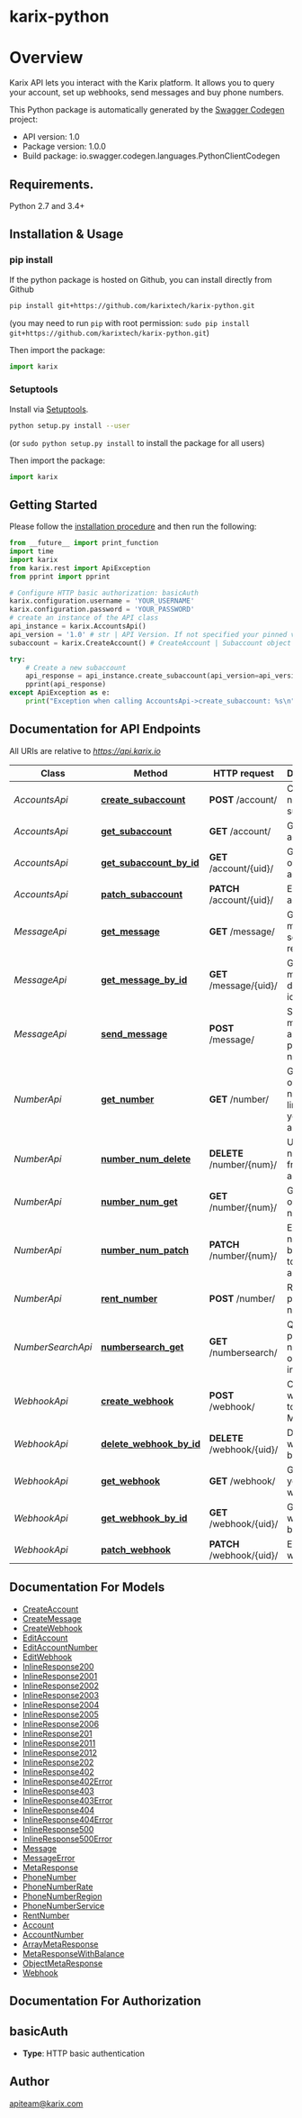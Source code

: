 # karix-python
# Overview
Karix API lets you interact with the Karix platform. It allows you to query your account, set up webhooks, send messages and buy phone numbers.

This Python package is automatically generated by the [Swagger Codegen](https://github.com/swagger-api/swagger-codegen) project:

- API version: 1.0
- Package version: 1.0.0
- Build package: io.swagger.codegen.languages.PythonClientCodegen

## Requirements.

Python 2.7 and 3.4+

## Installation & Usage
### pip install

If the python package is hosted on Github, you can install directly from Github

```sh
pip install git+https://github.com/karixtech/karix-python.git
```
(you may need to run `pip` with root permission: `sudo pip install git+https://github.com/karixtech/karix-python.git`)

Then import the package:
```python
import karix 
```

### Setuptools

Install via [Setuptools](http://pypi.python.org/pypi/setuptools).

```sh
python setup.py install --user
```
(or `sudo python setup.py install` to install the package for all users)

Then import the package:
```python
import karix
```

## Getting Started

Please follow the [installation procedure](#installation--usage) and then run the following:

```python
from __future__ import print_function
import time
import karix
from karix.rest import ApiException
from pprint import pprint

# Configure HTTP basic authorization: basicAuth
karix.configuration.username = 'YOUR_USERNAME'
karix.configuration.password = 'YOUR_PASSWORD'
# create an instance of the API class
api_instance = karix.AccountsApi()
api_version = '1.0' # str | API Version. If not specified your pinned verison is used. (optional) (default to 1.0)
subaccount = karix.CreateAccount() # CreateAccount | Subaccount object (optional)

try:
    # Create a new subaccount
    api_response = api_instance.create_subaccount(api_version=api_version, subaccount=subaccount)
    pprint(api_response)
except ApiException as e:
    print("Exception when calling AccountsApi->create_subaccount: %s\n" % e)

```

## Documentation for API Endpoints

All URIs are relative to *https://api.karix.io*

Class | Method | HTTP request | Description
------------ | ------------- | ------------- | -------------
*AccountsApi* | [**create_subaccount**](docs/AccountsApi.md#create_subaccount) | **POST** /account/ | Create a new subaccount
*AccountsApi* | [**get_subaccount**](docs/AccountsApi.md#get_subaccount) | **GET** /account/ | Get a list of accounts
*AccountsApi* | [**get_subaccount_by_id**](docs/AccountsApi.md#get_subaccount_by_id) | **GET** /account/{uid}/ | Get details of an account
*AccountsApi* | [**patch_subaccount**](docs/AccountsApi.md#patch_subaccount) | **PATCH** /account/{uid}/ | Edit an account
*MessageApi* | [**get_message**](docs/MessageApi.md#get_message) | **GET** /message/ | Get list of messages sent or received
*MessageApi* | [**get_message_by_id**](docs/MessageApi.md#get_message_by_id) | **GET** /message/{uid}/ | Get message details by id.
*MessageApi* | [**send_message**](docs/MessageApi.md#send_message) | **POST** /message/ | Send a message to a list of phone numbers
*NumberApi* | [**get_number**](docs/NumberApi.md#get_number) | **GET** /number/ | Get details of all phone numbers linked to your account.
*NumberApi* | [**number_num_delete**](docs/NumberApi.md#number_num_delete) | **DELETE** /number/{num}/ | Unrent number from your account
*NumberApi* | [**number_num_get**](docs/NumberApi.md#number_num_get) | **GET** /number/{num}/ | Get details of a number
*NumberApi* | [**number_num_patch**](docs/NumberApi.md#number_num_patch) | **PATCH** /number/{num}/ | Edit phone number belonging to your account
*NumberApi* | [**rent_number**](docs/NumberApi.md#rent_number) | **POST** /number/ | Rent a phone number
*NumberSearchApi* | [**numbersearch_get**](docs/NumberSearchApi.md#numbersearch_get) | **GET** /numbersearch/ | Query for phone numbers in our inventory.
*WebhookApi* | [**create_webhook**](docs/WebhookApi.md#create_webhook) | **POST** /webhook/ | Create webhooks to receive Message
*WebhookApi* | [**delete_webhook_by_id**](docs/WebhookApi.md#delete_webhook_by_id) | **DELETE** /webhook/{uid}/ | Delete a webhook by ID
*WebhookApi* | [**get_webhook**](docs/WebhookApi.md#get_webhook) | **GET** /webhook/ | Get a list of your webhooks
*WebhookApi* | [**get_webhook_by_id**](docs/WebhookApi.md#get_webhook_by_id) | **GET** /webhook/{uid}/ | Get a webhook by ID
*WebhookApi* | [**patch_webhook**](docs/WebhookApi.md#patch_webhook) | **PATCH** /webhook/{uid}/ | Edit a webhook


## Documentation For Models

 - [CreateAccount](docs/CreateAccount.md)
 - [CreateMessage](docs/CreateMessage.md)
 - [CreateWebhook](docs/CreateWebhook.md)
 - [EditAccount](docs/EditAccount.md)
 - [EditAccountNumber](docs/EditAccountNumber.md)
 - [EditWebhook](docs/EditWebhook.md)
 - [InlineResponse200](docs/InlineResponse200.md)
 - [InlineResponse2001](docs/InlineResponse2001.md)
 - [InlineResponse2002](docs/InlineResponse2002.md)
 - [InlineResponse2003](docs/InlineResponse2003.md)
 - [InlineResponse2004](docs/InlineResponse2004.md)
 - [InlineResponse2005](docs/InlineResponse2005.md)
 - [InlineResponse2006](docs/InlineResponse2006.md)
 - [InlineResponse201](docs/InlineResponse201.md)
 - [InlineResponse2011](docs/InlineResponse2011.md)
 - [InlineResponse2012](docs/InlineResponse2012.md)
 - [InlineResponse202](docs/InlineResponse202.md)
 - [InlineResponse402](docs/InlineResponse402.md)
 - [InlineResponse402Error](docs/InlineResponse402Error.md)
 - [InlineResponse403](docs/InlineResponse403.md)
 - [InlineResponse403Error](docs/InlineResponse403Error.md)
 - [InlineResponse404](docs/InlineResponse404.md)
 - [InlineResponse404Error](docs/InlineResponse404Error.md)
 - [InlineResponse500](docs/InlineResponse500.md)
 - [InlineResponse500Error](docs/InlineResponse500Error.md)
 - [Message](docs/Message.md)
 - [MessageError](docs/MessageError.md)
 - [MetaResponse](docs/MetaResponse.md)
 - [PhoneNumber](docs/PhoneNumber.md)
 - [PhoneNumberRate](docs/PhoneNumberRate.md)
 - [PhoneNumberRegion](docs/PhoneNumberRegion.md)
 - [PhoneNumberService](docs/PhoneNumberService.md)
 - [RentNumber](docs/RentNumber.md)
 - [Account](docs/Account.md)
 - [AccountNumber](docs/AccountNumber.md)
 - [ArrayMetaResponse](docs/ArrayMetaResponse.md)
 - [MetaResponseWithBalance](docs/MetaResponseWithBalance.md)
 - [ObjectMetaResponse](docs/ObjectMetaResponse.md)
 - [Webhook](docs/Webhook.md)


## Documentation For Authorization


## basicAuth

- **Type**: HTTP basic authentication


## Author

apiteam@karix.com

